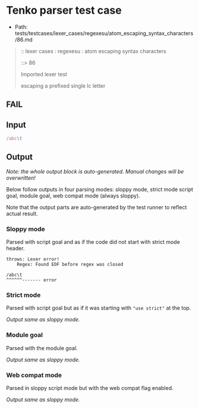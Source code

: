 # Tenko parser test case

- Path: tests/testcases/lexer_cases/regexesu/atom_escaping_syntax_characters/86.md

> :: lexer cases : regexesu : atom escaping syntax characters
>
> ::> 86
>
> Imported lexer test
>
> escaping a prefixed single lc letter

## FAIL

## Input

`````js
/abc\t
`````

## Output

_Note: the whole output block is auto-generated. Manual changes will be overwritten!_

Below follow outputs in four parsing modes: sloppy mode, strict mode script goal, module goal, web compat mode (always sloppy).

Note that the output parts are auto-generated by the test runner to reflect actual result.

### Sloppy mode

Parsed with script goal and as if the code did not start with strict mode header.

`````
throws: Lexer error!
    Regex: Found EOF before regex was closed

/abc\t
^^^^^^------- error
`````

### Strict mode

Parsed with script goal but as if it was starting with `"use strict"` at the top.

_Output same as sloppy mode._

### Module goal

Parsed with the module goal.

_Output same as sloppy mode._

### Web compat mode

Parsed in sloppy script mode but with the web compat flag enabled.

_Output same as sloppy mode._

